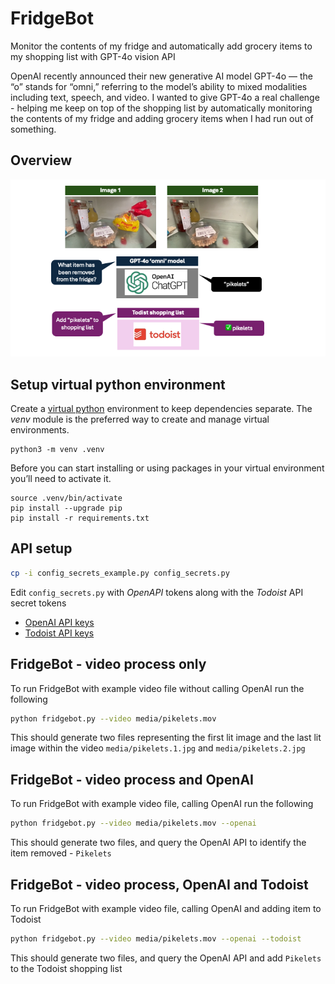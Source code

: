 # FridgeBot

Monitor the contents of my fridge and automatically add grocery items to my shopping list with GPT-4o vision API

OpenAI recently announced their new  generative AI model GPT-4o — the “o” stands for “omni,” referring to the model’s ability to mixed modalities including  text, speech, and video. I wanted to give GPT-4o  a real challenge - helping me keep on top of the shopping list by automatically monitoring the contents of my fridge and adding grocery items when I had run out of something.

## Overview

![Overview of components of Fridgebot](./docs/fridgebot_openai.png "Fridgebot")

## Setup virtual python environment
Create a [virtual python](https://packaging.python.org/en/latest/guides/installing-using-pip-and-virtual-environments/) environment to keep dependencies separate. The _venv_ module is the preferred way to create and manage virtual environments.

 ```console
python3 -m venv .venv
```

Before you can start installing or using packages in your virtual environment you’ll need to activate it. 

```console
source .venv/bin/activate
pip install --upgrade pip
pip install -r requirements.txt
 ```
 
 ## API setup

 ```bash
 cp -i config_secrets_example.py config_secrets.py  
 ```

Edit `config_secrets.py` with _OpenAPI_ tokens along with the _Todoist_ API secret tokens

- [OpenAI API keys](https://platform.openai.com/api-keys)
- [Todoist API keys](https://app.todoist.com/app/settings/integrations/developer)

## FridgeBot - video process only 

To run FridgeBot with example video file without calling OpenAI run the following

```bash
python fridgebot.py --video media/pikelets.mov
```

This should generate two files representing the first lit image and the last lit image within the video `media/pikelets.1.jpg` and `media/pikelets.2.jpg`


## FridgeBot - video process and OpenAI 

To run FridgeBot with example video file, calling OpenAI run the following

```bash
python fridgebot.py --video media/pikelets.mov --openai
```

This should generate two files, and query the OpenAI API to identify the item removed - `Pikelets`

## FridgeBot - video process, OpenAI and Todoist

To run FridgeBot with example video file, calling OpenAI and adding item to Todoist

```bash
python fridgebot.py --video media/pikelets.mov --openai --todoist
```

This should generate two files, and query the OpenAI API and add `Pikelets` to the Todoist shopping list




